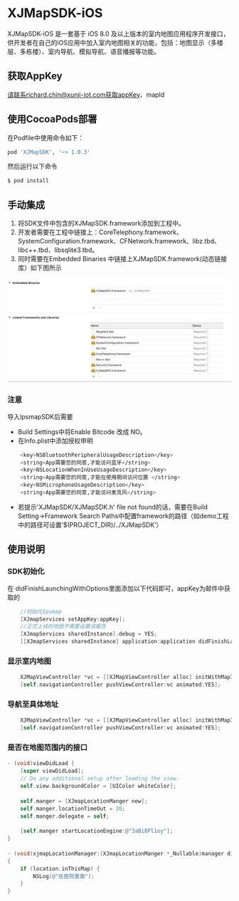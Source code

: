 # XJMapSDK-iOS

XJMapSDK-iOS 是一套基于 iOS 8.0 及以上版本的室内地图应用程序开发接口，供开发者在自己的iOS应用中加入室内地图相关的功能，包括：地图显示（多楼层、多栋楼）、室内导航、模拟导航、语音播报等功能。

## 获取AppKey
请联系richard.chin@xunji-iot.com获取appKey、mapId

## 使用CocoaPods部署
在Podfile中使用命令如下：
```bash
pod 'XJMapSDK', '~> 1.0.3'
```
然后运行以下命令

```bash
$ pod install
```

## 手动集成
1. 将SDK文件中包含的XJMapSDK.framework添加到工程中。
2. 开发者需要在工程中链接上：CoreTelephony.framework、SystemConfiguration.framework、CFNetwork.framework、libz.tbd、libc++.tbd、libsqlite3.tbd。
3. 同时需要在Embedded Binaries 中链接上XJMapSDK.framework(动态链接库）如下图所示

<img alt="XJMapSDK" src="Readme.asset/linked.jpg">

### 注意
导入IpsmapSDK后需要
- Build Settings中将Enable Bitcode 改成 NO。
- 在Info.plist中添加授权申明
```bash
	<key>NSBluetoothPeripheralUsageDescription</key>
	<string>App需要您的同意,才能访问蓝牙</string>
	<key>NSLocationWhenInUseUsageDescription</key>
	<string>App需要您的同意,才能在使用期间访问位置 </string>
	<key>NSMicrophoneUsageDescription</key>
	<string>App需要您的同意,才能访问麦克风</string>
  ```
- 若提示'XJMapSDK/XJMapSDK.h' file not found的话，需要在Build Setting->Framework Search Paths中配置framework的路径（如demo工程中的路径可设置‘$(PROJECT_DIR)/../XJMapSDK’）
  
## 使用说明  

### SDK初始化
  在 didFinishLaunchingWithOptions里面添加以下代码即可，appKey为邮件中获取的
```objective-c
    //初始化Ipsmap
    [XJmapServices setAppKey:appKey];
    //正式上线的地图不需要设置该属性
    [XJmapServices sharedInstance].debug = YES;
    [[XJmapServices sharedInstance] application:application didFinishLaunchingWithOptions:launchOptions];
```


### 显示室内地图
```objective-c
    XJMapViewController *vc = [[XJMapViewController alloc] initWithMapId:@"3aBi8Pl1oy"];
    [self.navigationController pushViewController:vc animated:YES];
```
### 导航至具体地址
```objective-c
    XJMapViewController *vc = [[XJMapViewController alloc] initWithMapId:@"3aBi8Pl1oy" targetName:@"服务台" targetId:@"10000"];
    [self.navigationController pushViewController:vc animated:YES];
```
### 是否在地图范围内的接口
```objective-c
- (void)viewDidLoad {
    [super viewDidLoad];
    // Do any additional setup after loading the view.
    self.view.backgroundColor = [UIColor whiteColor];
    
    self.manger = [XJmapLocationManger new];
    self.manger.locationTimeOut = 20;
    self.manger.delegate = self;
    
    [self.manger startLocationEngine:@"3aBi8Pl1oy"];
}

- (void)xjmapLocationManager:(XJmapLocationManger *_Nullable)manager didUpdateLocation:(XJLocationInfo *_Nullable)location 
{
    if (location.inThisMap) {
        NSLog(@"在医院里面");
    }
}
```	
